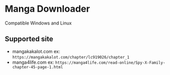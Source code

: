 # Manga Downloader
Compatible Windows and Linux

## Supported site
* mangakakalot.com
ex: ```https://mangakakalot.com/chapter/lc919026/chapter_1```
* manga4life.com
ex: ```https://manga4life.com/read-online/Spy-X-Family-chapter-45-page-1.html```
